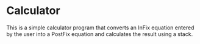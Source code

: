 # Calculator

This is a simple calculator program that converts an InFix equation entered by the user into a PostFix equation and 
calculates the result using a stack. 
